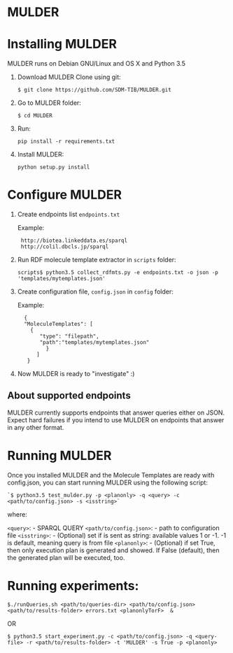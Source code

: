 # MULDER


Installing MULDER
=================

MULDER runs on Debian GNU/Linux and OS X and Python 3.5

1. Download MULDER
    Clone using git:

    `$ git clone https://github.com/SDM-TIB/MULDER.git`

2. Go to MULDER folder:

    `$ cd MULDER`

3. Run:

    `pip install -r requirements.txt`

4. Install MULDER:

    `python setup.py install`

Configure MULDER
================

1. Create endpoints list `endpoints.txt`

    Example:

    ```
     http://biotea.linkeddata.es/sparql
     http://colil.dbcls.jp/sparql
    ```

2. Run RDF molecule template extractor in `scripts` folder:

    `scripts$ python3.5 collect_rdfmts.py -e endpoints.txt -o json -p 'templates/mytemplates.json'`

3. Create configuration file, `config.json` in `config` folder:

    Example:

    ```
      {
      "MoleculeTemplates": [
        {
           "type": "filepath",
           "path":"templates/mytemplates.json"
             }
          ]
       }
    ```

4. Now MULDER is ready to "investigate" :)


About supported endpoints
------------------------

MULDER currently supports endpoints that answer queries either on JSON.
Expect hard failures if you intend to use MULDER on endpoints that answer in any other format.


Running MULDER
===============

Once you installed MULDER and the Molecule Templates are ready with config.json,
you can start running MULDER using the following script:

    `$ python3.5 test_mulder.py -p <planonly> -q <query> -c <path/to/config.json> -s <isstring>`
 where:

 `<query>`:               - SPARQL QUERY
 `<path/to/config.json>`: - path to configuration file
 `<isstring>`:            - (Optional) set if <query> is sent as string: available values 1 or -1. -1 is default, meaning query is from file
 `<planonly>`:            - (Optional) if set True, then only execution plan is generated and showed. If False (default), then the generated plan will be executed, too.

 Running experiments:
 ===================

 `$./runQueries.sh <path/to/queries-dir> <path/to/config.json> <path/to/results-folder> errors.txt <planonlyTorF>  &`

 OR

 `$ python3.5 start_experiment.py -c <path/to/config.json> -q <query-file> -r <path/to/results-folder> -t 'MULDER' -s True -p <planonly> `